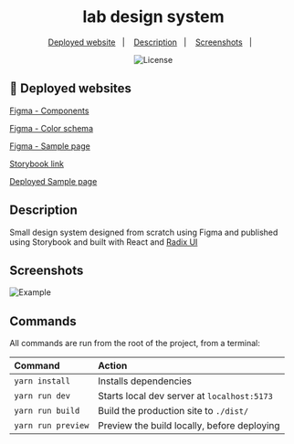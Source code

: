 <h1 align="center">
  lab design system
</h1>

<p align="center">
  <a href="#-deployed-website">Deployed website</a>&nbsp;&nbsp;&nbsp;|&nbsp;&nbsp;&nbsp;
  <a href="#description">Description</a>&nbsp;&nbsp;&nbsp;|&nbsp;&nbsp;&nbsp;
  <a href="#screenshots">Screenshots</a>&nbsp;&nbsp;&nbsp;|&nbsp;&nbsp;&nbsp;
</p>

<p align="center">
  <img alt="License" src="https://img.shields.io/static/v1?label=license&message=MIT&color=0174DF&labelColor=000000">
</p>

## 🚀 Deployed websites

[Figma - Components](https://www.figma.com/file/z7by9758Pt5ZAQJ1TYDpyS/Ignite-Lab-Design-System?node-id=4%3A169)

[Figma - Color schema](https://www.figma.com/file/z7by9758Pt5ZAQJ1TYDpyS/Ignite-Lab-Design-System?node-id=10%3A63)

[Figma - Sample page](https://www.figma.com/file/z7by9758Pt5ZAQJ1TYDpyS/Ignite-Lab-Design-System?node-id=0%3A1)

[Storybook link](https://634ad16abd94fd364820cc1f-xfzrjoemwq.chromatic.com/)

[Deployed Sample page](https://fhmg-gh-user-search.netlify.app/)

## Description

Small design system designed from scratch using Figma and published using Storybook and built with React and [Radix UI](https://www.radix-ui.com/)

## Screenshots

![Example](https://drive.google.com/uc?id=1xsmVNybiTz9VTb_LpOJ2jPQTXVi2ttIC)

## Commands

All commands are run from the root of the project, from a terminal:

| Command            | Action                                      |
| :----------------- | :------------------------------------------ |
| `yarn install`     | Installs dependencies                       |
| `yarn run dev`     | Starts local dev server at `localhost:5173` |
| `yarn run build`   | Build the production site to `./dist/`      |
| `yarn run preview` | Preview the build locally, before deploying |
